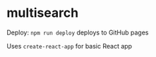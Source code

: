 multisearch
===========

Deploy: `npm run deploy` deploys to GitHub pages

Uses `create-react-app` for basic React app
